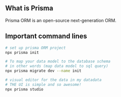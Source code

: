 ## What is Prisma

Prisma ORM is an open-source next-generation ORM.

## Important command lines
```bash
# set up prisma ORM project
npx prisma init

# To map your data model to the database schema
# in other words (map data model to sql query)
npx prisma migrate dev --name init

# visual editor for the data in my datadata
# THE UI is simple and so awesome!
npx prisma studio
```